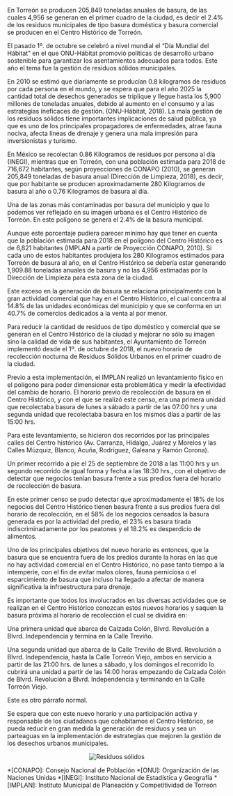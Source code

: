 
En Torreón se producen 205,849 toneladas anuales de basura, de las cuales 4,956 se generan en el primer cuadro de la ciudad, es decir el 2.4% de los residuos municipales de tipo basura doméstica y basura comercial se producen en el Centro Histórico de Torreón.

El pasado 1º. de octubre se celebró a nivel mundial el “Día Mundial del Hábitat” en el que ONU-Hábitat promovió políticas de desarrollo urbano sostenible para garantizar los asentamientos adecuados para todos. Este año el tema fue la gestión de residuos sólidos municipales.

En 2010 se estimó que diariamente se producían 0.8 kilogramos de residuos por cada persona en el mundo, y se espera que para el año 2025 la cantidad total de desechos generados se triplique y llegue hasta los 5,900 millones de toneladas anuales, debido al aumento en el consumo y a las estrategias ineficaces de gestión. (ONU-Hábitat, 2018).
La mala gestión de los residuos sólidos tiene importantes implicaciones de salud pública, ya que es uno de los principales propagadores de enfermedades, atrae fauna nociva, afecta líneas de drenaje y  genera una mala impresión para inversionistas y turismo.

En México se recolectan 0.86 Kilogramos de residuos por persona al día (INEGI), mientras que en Torreón, con una población estimada para 2018 de 716,672 habitantes, según proyecciones de CONAPO (2010), se generan 205,849 toneladas de basura anual (Dirección de Limpieza, 2018), es decir, que por habitante se producen aproximadamente 280 Kilogramos de basura al año o 0.76 Kilogramos de basura al día.

Una de las zonas más contaminadas por basura del municipio y que lo podemos ver reflejado en su imagen urbana es el Centro Histórico de Torreón. En este polígono se genera el  2.4% de la basura municipal.

Aunque este porcentaje pudiera parecer mínimo hay que tener en cuenta que la población estimada para 2018 en el polígono del Centro Histórico es de 6,821 habitantes (IMPLAN a partir de Proyección CONAPO, 2010). Si cada uno de estos habitantes produjera los 280 Kilogramos estimados para Torreón de basura al año, en el Centro Histórico se debería estar generando 1,909.88 toneladas anuales de basura y no las 4,956 estimadas por la Dirección de Limpieza para esta zona de la ciudad.

Este exceso en la generación de basura se relaciona principalmente con la gran actividad comercial que hay en el Centro Histórico, el cual concentra al 14.8% de las unidades económicas del municipio y que se conforma en un 40.7% de comercios dedicados a la venta al por menor.

Para reducir la cantidad de residuos de tipo doméstico y comercial que se generan en el Centro Histórico de la ciudad y mejorar no sólo su imagen sino la calidad de vida de sus habitantes, el Ayuntamiento de Torreón implementó desde el 1º. de octubre de 2018, el nuevo horario de recolección nocturna de Residuos Sólidos Urbanos en el primer cuadro de la ciudad.

Previo a esta implementación, el IMPLAN realizó un levantamiento físico en el polígono para poder dimensionar esta problemática y medir la efectividad del cambio de horario.
El horario previo de recolección de basura en el Centro Histórico, y con el que se realizó este censo, era una primera unidad que recolectaba basura de lunes a sábado a partir de las 07:00 hrs y una segunda unidad  que recolectaba basura en los mismos días a partir de las 15:00 hrs.

Para este levantamiento, se hicieron dos recorridos por las principales calles del Centro histórico (Av. Carranza, Hidalgo, Juárez y Morelos y las Calles Múzquiz, Blanco, Acuña, Rodríguez, Galeana y Ramón Corona).

Un primer recorrido a pie el 25 de septiembre de 2018 a las 11:00 hrs y un segundo recorrido de igual forma y fecha a las 18:30 hrs., con el objetivo de detectar  que negocios tenían basura frente a sus predios fuera del horario de recolección de basura.

En este primer censo se pudo detectar que aproximadamente el 18% de los negocios del Centro Histórico tienen basura frente a sus predios fuera del horario de recolección, en el 58% de los negocios censados la basura generada es por la actividad del predio, el 23% es basura tirada indiscriminadamente por los peatones y el 18.2% es desperdicio de alimentos.

Uno de los principales objetivos del nuevo horario es entonces, que la basura que se encuentra fuera de los predios durante la horas en las que no hay actividad comercial en el Centro Histórico, no pase tanto tiempo a la intemperie, con el fin de evitar malos olores, fauna perniciosa o el esparcimiento de basura que incluso ha llegado a afectar de manera significativa la infraestructura para drenaje.

Es importante que todos los involucrados en las diversas actividades que se realizan en el Centro Histórico conozcan estos nuevos horarios y saquen la basura próxima al horario de recolección el cual se dividirá en:

Una primera unidad que abarca de Calzada Colón, Blvrd. Revolución a Blvrd. Independencia y termina en la Calle Treviño.

Una segunda unidad que abarca de la Calle Treviño de Blvrd. Revolución a Blvrd. Independencia, hasta la Calle Torreón Viejo, ambos en servicio a partir de las 21:00 hrs. de lunes a sábado, y los domingos el recorrido lo cubrirá una unidad a partir de las 14:00 horas empezando de Calzada Colón de Blvrd. Revolución a Blvrd. Independencia y terminando en la Calle Torreón Viejo.

Este es otro párrafo normal.

Se espera que con este nuevo horario y una participación activa y responsable de los ciudadanos que cohabitamos el Centro Histórico, se pueda reducir en gran medida la generación de residuos y sea un parteaguas en la implementación de estrategias que mejoren la gestión de los desechos urbanos municipales.


<center><div style="clear:left;"></div><img class="img-responsive" src="residuos-solidos-urbanos-en-centro-historico-de-torreon/infografico-residuos-solidos.jpg" alt="Residuos sólidos"></center>

*[CONAPO]: Consejo Nacional de Población
*[ONU]: Organización de las Naciones Unidas
*[INEGI]: Instituto Nacional de Estadística y Geografía
*[IMPLAN]: Instituto Municipal de Planeación y Competitividad de Torreón
